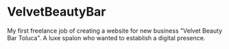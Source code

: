 # VelvetBeautyBar
My first freelance job of creating a website for new business "Velvet Beauty Bar Toluca". A luxe spalon who wanted to establish a digital presence.
